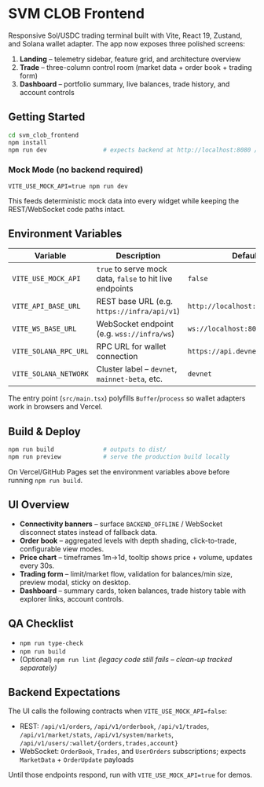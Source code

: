 # SVM CLOB Frontend

Responsive Sol/USDC trading terminal built with Vite, React 19, Zustand, and Solana wallet adapter. The app now exposes three polished screens:

1. **Landing** – telemetry sidebar, feature grid, and architecture overview
2. **Trade** – three-column control room (market data + order book + trading form)
3. **Dashboard** – portfolio summary, live balances, trade history, and account controls

## Getting Started

```bash
cd svm_clob_frontend
npm install
npm run dev                # expects backend at http://localhost:8080 / ws://localhost:8081
```

### Mock Mode (no backend required)
```
VITE_USE_MOCK_API=true npm run dev
```
This feeds deterministic mock data into every widget while keeping the REST/WebSocket code paths intact.

## Environment Variables
| Variable | Description | Default |
| --- | --- | --- |
| `VITE_USE_MOCK_API` | `true` to serve mock data, `false` to hit live endpoints | `false` |
| `VITE_API_BASE_URL` | REST base URL (e.g. `https://infra/api/v1`) | `http://localhost:8080/api/v1` |
| `VITE_WS_BASE_URL` | WebSocket endpoint (e.g. `wss://infra/ws`) | `ws://localhost:8081/ws` |
| `VITE_SOLANA_RPC_URL` | RPC URL for wallet connection | `https://api.devnet.solana.com` |
| `VITE_SOLANA_NETWORK` | Cluster label – `devnet`, `mainnet-beta`, etc. | `devnet` |

The entry point (`src/main.tsx`) polyfills `Buffer`/`process` so wallet adapters work in browsers and Vercel.

## Build & Deploy
```bash
npm run build              # outputs to dist/
npm run preview            # serve the production build locally
```
On Vercel/GitHub Pages set the environment variables above before running `npm run build`.

## UI Overview
- **Connectivity banners** – surface `BACKEND_OFFLINE` / WebSocket disconnect states instead of fallback data.
- **Order book** – aggregated levels with depth shading, click-to-trade, configurable view modes.
- **Price chart** – timeframes 1m→1d, tooltip shows price + volume, updates every 30s.
- **Trading form** – limit/market flow, validation for balances/min size, preview modal, sticky on desktop.
- **Dashboard** – summary cards, token balances, trade history table with explorer links, account controls.

## QA Checklist
- `npm run type-check`
- `npm run build`
- (Optional) `npm run lint` *(legacy code still fails – clean-up tracked separately)*

## Backend Expectations
The UI calls the following contracts when `VITE_USE_MOCK_API=false`:
- REST: `/api/v1/orders`, `/api/v1/orderbook`, `/api/v1/trades`, `/api/v1/market/stats`, `/api/v1/system/markets`, `/api/v1/users/:wallet/{orders,trades,account}`
- WebSocket: `OrderBook`, `Trades`, and `UserOrders` subscriptions; expects `MarketData` + `OrderUpdate` payloads

Until those endpoints respond, run with `VITE_USE_MOCK_API=true` for demos.
